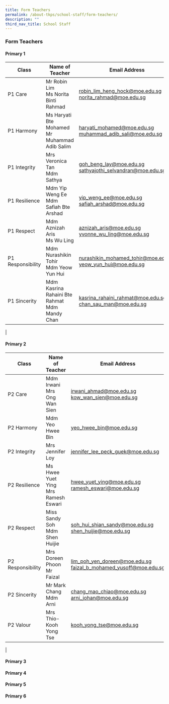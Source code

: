 ```yaml
---
title: Form Teachers
permalink: /about-tkps/school-staff/form-teachers/
description: ""
third_nav_title: School Staff
---
```

### **Form Teachers**
#### **Primary 1**

| Class | Name of Teacher | Email Address |
|---|---|---|
| P1 Care |  Mr Robin Lim<br> Ms Norita Binti Rahmad |  [robin_lim_heng_hock@moe.edu.sg](mailto:robin_lim_heng_hock@moe.edu.sg)<br>[norita_rahmad@moe.edu.sg](mailto:norita_rahmad@moe.edu.sg) |
| P1 Harmony |  Ms Haryati Bte Mohamed<br> Mr Muhammad Adib Salim |  [haryati_mohamed@moe.edu.sg](mailto:haryati_mohamed@moe.edu.sg)<br>[muhammad_adib_sali@moe.edu.sg](mailto:muhammad_adib_sali@moe.edu.sg) |
| P1 Integrity |  Mrs Veronica Tan<br> Mdm Sathya |  [goh_beng_lay@moe.edu.sg](mailto:goh_beng_lay@moe.edu.sg)<br> [sathyajothi_selvandran@moe.edu.sg](mailto:sathyajothi_selvandran@moe.edu.sg) |
| P1 Resilience |  Mdm Yip Weng Ee  <br> Mdm Safiah Bte Arshad |  [yip_weng_ee@moe.edu.sg](mailto:yip_weng_ee@moe.edu.sg)<br> [safiah_arshad@moe.edu.sg](mailto:safiah_arshad@moe.edu.sg) |
| P1 Respect |  Mdm Aznizah Aris<br> Ms Wu Ling |  [aznizah_aris@moe.edu.sg](mailto:aznizah_aris@moe.edu.sg)<br> [yvonne_wu_ling@moe.edu.sg](mailto:yvonne_wu_ling@moe.edu.sg) |
| P1 Responsibility |  Mdm Nurashikin Tohir<br> Mdm Yeow Yun Hui |  [nurashikin_mohamed_tohir@moe.edu.sg](mailto:nurashikin_mohamed_tohir@moe.edu.sg)<br> [yeow_yun_hui@moe.edu.sg](mailto:yeow_yun_hui@moe.edu.sg) |
| P1 Sincerity |  Mdm Kasrina Rahaini Bte Rahmat<br> Mdm Mandy Chan |  [kasrina_rahaini_rahmat@moe.edu.sg](mailto:kasrina_rahaini_rahmat@moe.edu.sg)<br> [chan_sau_man@moe.edu.sg](mailto:chan_sau_man@moe.edu.sg) |
|

#### **Primary 2**

| Class | Name of Teacher | Email Address |
|---|---|---|
| P2 Care |  Mdm Irwani<br>Mrs Ong Wan Sien |  [irwani_ahmad@moe.edu.sg](mailto:irwani_ahmad@moe.edu.sg)<br>[kow_wan_sien@moe.edu.sg](mailto:kow_wan_sien@moe.edu.sg) |
| P2 Harmony |  Mdm Yeo Hwee Bin |  [yeo_hwee_bin@moe.edu.sg](mailto:yeo_hwee_bin@moe.edu.sg)  |
| P2 Integrity |  Mrs Jennifer Loy  |  [jennifer_lee_peck_guek@moe.edu.sg](mailto:jennifer_lee_peck_guek@moe.edu.sg)  |
| P2 Resilience |  Ms Hwee Yuet Ying<br>Mrs Ramesh Eswari |  [hwee_yuet_ying@moe.edu.sg](mailto:hwee_yuet_ying@moe.edu.sg)<br>[ramesh_eswari@moe.edu.sg](mailto:ramesh_eswari@moe.edu.sg) |
| P2 Respect |  Miss Sandy Soh<br>Mdm Shen Huijie |  [soh_hui_shian_sandy@moe.edu.sg](mailto:soh_hui_shian_sandy@moe.edu.sg)<br>[shen_huijie@moe.edu.sg](mailto:shen_huijie@moe.edu.sg) |
| P2 Responsibility |  Mrs Doreen Phoon <br>Mr Faizal |  [lim_poh_yen_doreen@moe.edu.sg](mailto:lim_poh_yen_doreen@moe.edu.sg)<br>[faizal_b_mohamed_yusoff@moe.edu.sg](mailto:faizal_b_mohamed_yusoff@moe.edu.sg) |
| P2 Sincerity |  Mr Mark Chang<br>Mdm Arni |  [chang_mao_chiao@moe.edu.sg](mailto:chang_mao_chiao@moe.edu.sg)<br>[arni_johan@moe.edu.sg](mailto:arni_johan@moe.edu.sg) |
| P2 Valour |  Mrs Thio-Kooh Yong Tse  |  [kooh_yong_tse@moe.edu.sg](mailto:kooh_yong_tse@moe.edu.sg) |
|

#### **Primary 3**



#### **Primary 4**



#### **Primary 5**



#### **Primary 6**